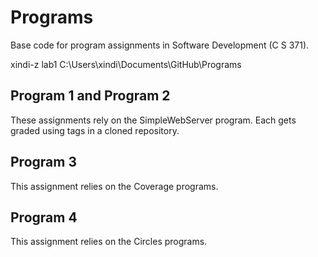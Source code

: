 
# Programs
Base code for program assignments in Software Development (C S 371). 

xindi-z
lab1
C:\Users\xindi\Documents\GitHub\Programs

## Program 1 and Program 2
These assignments rely on the SimpleWebServer program. Each gets graded using tags in a cloned repository. 

## Program 3
This assignment relies on the Coverage programs. 

## Program 4
This assignment relies on the Circles programs. 
